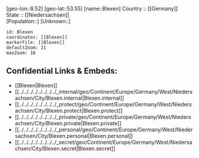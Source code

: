 ﻿---
location: [53.55,8.52] 
mapzoom: [7,12] 
mapmarker: city 
type: City
tags:
- geo/City


SpocWebEntityId: 29233
isDeleted: false
confidential: public

---
[geo-lon::8.52] 
[geo-lat::53.55] 
[name::Blexen] 
Country :: [[Germany]]  
State :: [[Niedersachsen]]  
[Population::] 
[Unknown::] 


```leaflet
id: Blexen
coordinates: [[Blexen]] 
markerFile: [[Blexen]] 
defaultZoom: 11 
maxZoom: 18
```


## Confidential Links & Embeds: 
- [[Blexen|Blexen]]  
- [[../../../../../../../../_internal/geo/Continent/Europe/Germany/West/Niedersachsen/City/Blexen.internal|Blexen.internal]] 
- [[../../../../../../../../_protect/geo/Continent/Europe/Germany/West/Niedersachsen/City/Blexen.protect|Blexen.protect]] 
- [[../../../../../../../../_private/geo/Continent/Europe/Germany/West/Niedersachsen/City/Blexen.private|Blexen.private]] 
- [[../../../../../../../../_personal/geo/Continent/Europe/Germany/West/Niedersachsen/City/Blexen.personal|Blexen.personal]] 
- [[../../../../../../../../_secret/geo/Continent/Europe/Germany/West/Niedersachsen/City/Blexen.secret|Blexen.secret]] 

